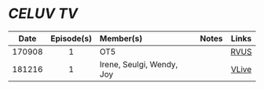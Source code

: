 # _CELUV TV_

| **Date** | **Episode(s)** | **Member(s)**             | **Notes** |                                    **Links**                                    |
|:--------:|:--------------:|:--------------------------|:---------:|:-------------------------------------------------------------------------------:|
|  170908  |       1        | OT5                       |           | [RVUS](https://revelupsubs.com/2017/09/08/eng-170908-red-velvet-im-celuv-live/) |
|  181216  |       1        | Irene, Seulgi, Wendy, Joy |           |                   [VLive](https://www.vlive.tv/video/103934)                    |